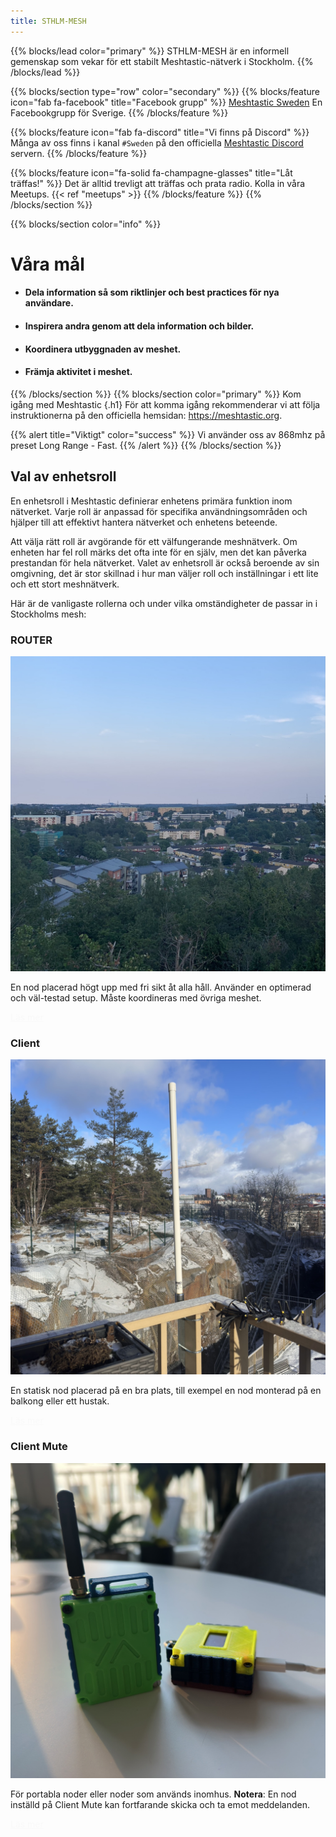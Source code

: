 ```yaml
---
title: STHLM-MESH
---
```

<style>
#td-cover-block-0 {
  background-image: url(/background-map.png);
}
@media only screen and (min-width: 1200px) {
  #td-cover-block-0 {
    background-image: url(/background-map.png);
  }
}
</style>
<section id="td-cover-block-0" class="row td-cover-block td-cover-block--height-med">
</section>


{{% blocks/lead color="primary" %}}
STHLM-MESH är en informell gemenskap som vekar för ett stabilt Meshtastic-nätverk i Stockholm.
{{% /blocks/lead %}}

{{% blocks/section type="row" color="secondary" %}}
{{% blocks/feature icon="fab fa-facebook" title="Facebook grupp" %}}
<a href="https://www.facebook.com/groups/815331140404197" target="_blank" rel="noopener noreferrer">Meshtastic Sweden</a>
En Facebookgrupp för Sverige.
{{% /blocks/feature %}}

{{% blocks/feature icon="fab fa-discord" title="Vi finns på Discord" %}}
Många av oss finns i kanal `#Sweden` på den officiella 
<a href="https://discord.gg/meshtastic-867578229534359593" target="_blank" rel="noopener noreferrer">Meshtastic Discord</a> servern.
{{% /blocks/feature %}}

{{% blocks/feature icon="fa-solid fa-champagne-glasses" title="Låt träffas!" %}}
Det är alltid trevligt att träffas och prata radio. Kolla in våra Meetups.
{{< ref "meetups" >}}
{{% /blocks/feature %}}
{{% /blocks/section %}}

{{% blocks/section color="info" %}}
# Våra mål
* <h4>Dela information så som riktlinjer och best practices för nya användare.</h4>
* <h4>Inspirera andra genom att dela information och bilder.</h4>
* <h4>Koordinera utbyggnaden av meshet.</h4>
* <h4>Främja aktivitet i meshet.</h4>

{{% /blocks/section %}}
{{% blocks/section color="primary"  %}}
Kom igång med Meshtastic
{.h1}
För att komma igång rekommenderar vi att följa instruktionerna på den officiella hemsidan: https://meshtastic.org.


{{% alert title="Viktigt" color="success" %}}
Vi använder oss av 868mhz på preset Long Range - Fast.
{{% /alert %}}
{{% /blocks/section %}}

<!-- Det finns garanterat bättre sätt att göra detta på... --> 
<section class="row td-box td-box--white td-box--height-auto" style="padding-bottom: 0px !important;">
<div class="col">
<div class="container">
<h1 id="val-av-enhetsroll">Val av enhetsroll<a class="td-heading-self-link" href="#val-av-enhetsroll" aria-label="Heading self-link"></a></h1>
<p>En enhetsroll i Meshtastic definierar enhetens primära funktion inom nätverket. Varje roll är anpassad för specifika användningsområden och hjälper till att effektivt hantera nätverket och enhetens beteende.</p> 

<p>Att välja rätt roll är avgörande för ett välfungerande meshnätverk. Om enheten har fel roll märks det ofta inte för en själv, men det kan påverka prestandan för hela nätverket. Valet av enhetsroll är också beroende av sin omgivning, det är stor skillnad i hur man väljer roll och inställningar i ett lite och ett stort meshnätverk.</p>

<p>Här är de vanligaste rollerna och under vilka omständigheter de passar in i Stockholms mesh:</p>
</div>
</div>
</section>
<div class="container my-4">
    <div class="row g-4">
        <div class="col-lg-4">
            <div class="card" >
                <h3 class="card-header"><b>ROUTER</b></h3>
                <img src="/router.jpeg" class="card-img-top" alt="...">
                <div class="card-body">
                    <p class="card-text">En nod placerad högt upp med fri sikt åt alla håll. Använder en optimerad och väl-testad setup. Måste koordineras med övriga meshet.<p>
                    <a href="/docs/device_role/#router" class="btn btn-primary" style="color: #f9f9f9 !important;">Läs mer</a>
                </div>
            </div>
        </div>
        <div class="col-lg-4">
            <div class="card" >
                <h3 class="card-header"><b>Client</b></h3>
                <img src="/client.jpeg" class="card-img-top" alt="...">
                <div class="card-body">
                    <p class="card-text">En statisk nod placerad på en bra plats, till exempel en nod monterad på en balkong eller ett hustak.<p>
                    <a href="/docs/device_role/#client" class="btn btn-primary" style="color: #f9f9f9 !important;">Läs mer</a>
                </div>
            </div>
        </div>
        <div class="col-lg-4">
            <div class="card" >
                <h3 class="card-header"><b>Client Mute</b></h3>
                <img src="/client_mute.jpeg" class="card-img-top" alt="...">
                <div class="card-body">
                    <p class="card-text">För portabla noder eller noder som används inomhus. <b>Notera</b>: En nod inställd på Client Mute kan fortfarande skicka och ta emot meddelanden.<p>
                    <a href="/docs/device_role/#client-mute" class="btn btn-primary" style="color: #f9f9f9 !important;">Läs mer</a>
                </div>
            </div>
        </div>
    </div>
</div>